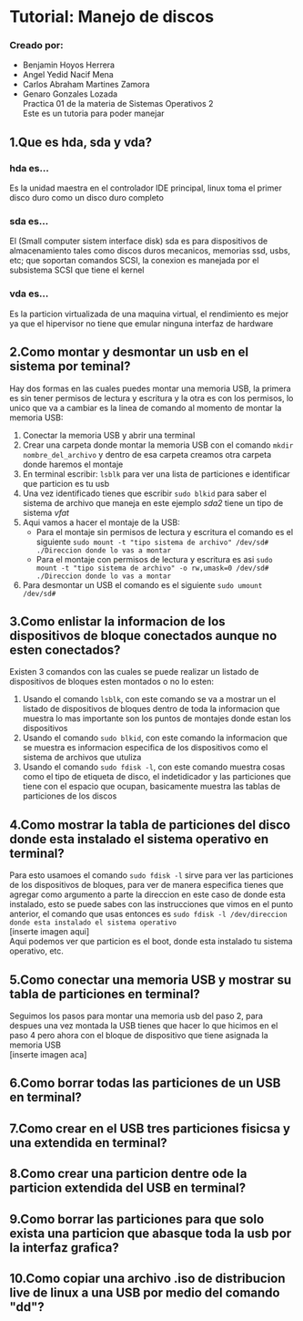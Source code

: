 # Tutorial: Manejo de discos
### Creado por:
* Benjamin Hoyos Herrera 
* Angel Yedid Nacif Mena
* Carlos Abraham Martines Zamora
* Genaro Gonzales Lozada  
Practica 01 de la materia de Sistemas Operativos 2  
Este es un tutoria para poder manejar 


## 1.Que es hda, sda y vda?
### hda es...
Es la unidad maestra en el controlador IDE principal, linux toma el primer disco duro como un disco duro completo 
### sda es...
El (Small computer sistem interface disk) sda es para dispositivos de almacenamiento tales como discos duros mecanicos, memorias ssd, usbs, etc; que soportan comandos SCSI, la conexion es manejada por el subsistema SCSI que tiene el kernel
### vda es...
Es la particion virtualizada de una maquina virtual, el rendimiento es mejor  ya que el hipervisor no tiene que emular ninguna interfaz de hardware

## 2.Como montar y desmontar un usb en el sistema por teminal?
Hay dos formas en las cuales puedes montar una memoria USB, la primera es sin tener permisos de lectura y escritura y la otra es con los permisos, lo unico que va   a cambiar es la linea de comando al momento de montar la memoria USB:

1. Conectar la memoria USB y abrir una terminal    
2. Crear una carpeta donde montar la memoria USB con el comando ```mkdir nombre_del_archivo``` y dentro de esa carpeta creamos otra carpeta donde haremos el montaje    
3. En terminal escribir: ```lsblk``` para ver una lista de particiones e identificar que particion es tu usb    
4. Una vez identificado tienes que escribir ```sudo blkid``` para saber el sistema de archivo que maneja en este ejemplo *sda2* tiene un tipo de sistema *vfat*    
5. Aqui vamos a hacer el montaje de la USB:
    - Para el montaje sin permisos de lectura y escritura el comando es el siguiente ```sudo mount -t "tipo sistema de archivo" /dev/sd# ./Direccion donde lo vas a montar```    
    - Para el montaje con permisos de lectura y escritura es asi ```sudo mount -t "tipo sistema de archivo" -o rw,umask=0 /dev/sd# ./Direccion donde lo vas a montar```    
6. Para desmontar un USB el comando es el siguiente ```sudo umount /dev/sd#```    


## 3.Como enlistar la informacion de los dispositivos de bloque conectados aunque no esten conectados?
Existen 3 comandos con las cuales se puede realizar un listado de dispositivos de bloques esten montados o no lo esten:
1. Usando el comando ```lsblk```, con este comando se va a mostrar un el listado de dispositivos de bloques dentro de toda la informacion que muestra lo mas importante son los puntos de montajes donde estan los dispositivos 
2. Usando el comando ```sudo blkid```, con este comando la informacion que se muestra es informacion especifica de los dispositivos como el sistema de archivos que utuliza
3. Usando el comando ```sudo fdisk -l```, con este comando muestra cosas como el tipo de etiqueta de disco, el indetidicador y las particiones que tiene con el espacio que ocupan, basicamente muestra las tablas de particiones de los discos

## 4.Como mostrar la tabla de particiones del disco donde esta instalado el sistema operativo en terminal?
Para esto usamoes el comando ```sudo fdisk -l``` sirve para ver las particiones de los dispositivos de bloques, para ver de manera especifica tienes que agregar como argumento a parte la direccion en este caso de donde esta instalado, esto se puede sabes con las instrucciones que vimos en el punto anterior, el comando que usas entonces es ```sudo fdisk -l /dev/direccion donde esta instalado el sistema operativo```    
[inserte imagen aqui]    
Aqui podemos ver que particion es el boot, donde esta instalado tu sistema operativo, etc.    

## 5.Como conectar una memoria USB y mostrar su tabla de particiones en terminal?
Seguimos los pasos para montar una memoria usb del paso 2, para despues una vez montada la USB tienes que hacer lo que hicimos en el paso 4 pero ahora con el bloque de dispositivo que tiene asignada la memoria USB    
[inserte imagen aca]    




## 6.Como borrar todas las particiones de un USB en terminal?

## 7.Como crear en el USB tres particiones fisicsa y una extendida en terminal?

## 8.Como crear una particion dentre ode la particion extendida del USB en terminal?

## 9.Como borrar las particiones para que solo exista una particion que abasque toda la usb por la interfaz grafica?

## 10.Como copiar una archivo .iso de distribucion live de linux a una USB por medio del comando "dd"?